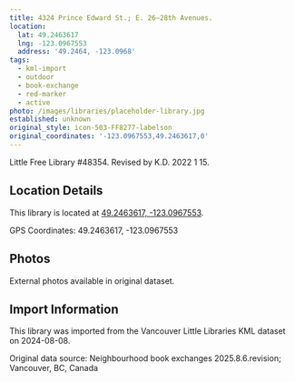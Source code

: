 ```yaml
---
title: 4324 Prince Edward St.; E. 26—28th Avenues.
location:
  lat: 49.2463617
  lng: -123.0967553
  address: '49.2464, -123.0968'
tags:
  - kml-import
  - outdoor
  - book-exchange
  - red-marker
  - active
photo: /images/libraries/placeholder-library.jpg
established: unknown
original_style: icon-503-FF8277-labelson
original_coordinates: '-123.0967553,49.2463617,0'
---
```

Little Free Library #48354.
Revised by K.D. 2022 1 15.

## Location Details

This library is located at [49.2463617, -123.0967553](https://www.google.com/maps?q=49.2463617,-123.0967553).

GPS Coordinates: 49.2463617, -123.0967553

## Photos

External photos available in original dataset.

## Import Information

This library was imported from the Vancouver Little Libraries KML dataset on 2024-08-08.

Original data source: Neighbourhood book exchanges 2025.8.6.revision; Vancouver, BC, Canada
